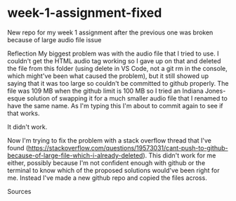 # week-1-assignment-fixed

New repo for my week 1 assignment after the previous one was broken because of large audio file issue

Reflection
My biggest problem was with the audio file that I tried to use. I couldn't get the HTML audio tag working so I gave up on that and deleted the file from this folder (using delete in VS Code, not a git rm in the console, which might've been what caused the problem), but it still showed up saying that it was too large so couldn't be committed to github properly. The file was 109 MB when the github limit is 100 MB so I tried an Indiana Jones-esque solution of swapping it for a much smaller audio file that I renamed to have the same name. As I'm typing this I'm about to commit again to see if that works.

It didn't work.

Now I'm trying to fix the problem with a stack overflow thread that I've found (https://stackoverflow.com/questions/19573031/cant-push-to-github-because-of-large-file-which-i-already-deleted). This didn't work for me either, possibly because I'm not confident enough with github or the terminal to know which of the proposed solutions would've been right for me. Instead I've made a new github repo and copied the files across.

Sources
